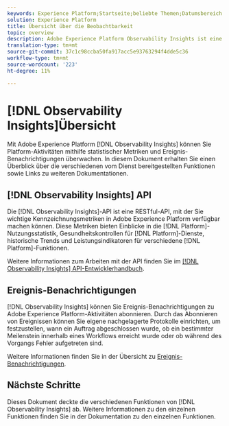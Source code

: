 ```yaml
---
keywords: Experience Platform;Startseite;beliebte Themen;Datumsbereich
solution: Experience Platform
title: Übersicht über die Beobachtbarkeit
topic: overview
description: Adobe Experience Platform Observability Insights ist eine RESTful-API, mit der Sie wichtige Metriken auf Plattformvariablen bereitstellen können. Diese Metriken liefern Einblicke in Statistiken zur Platform-Nutzung, Systemdiagnosen für Platform-Dienste, historische Trends und Leistungsindikatoren für verschiedene Platform-Funktionen.
translation-type: tm+mt
source-git-commit: 37c1c98ccba50fa917acc5e93763294f4dde5c36
workflow-type: tm+mt
source-wordcount: '223'
ht-degree: 11%

---
```



# [!DNL Observability Insights]Übersicht

Mit Adobe Experience Platform [!DNL Observability Insights] können Sie Platform-Aktivitäten mithilfe statistischer Metriken und Ereignis-Benachrichtigungen überwachen. In diesem Dokument erhalten Sie einen Überblick über die verschiedenen vom Dienst bereitgestellten Funktionen sowie Links zu weiteren Dokumentationen.

## [!DNL Observability Insights] API

Die [!DNL Observability Insights]-API ist eine RESTful-API, mit der Sie wichtige Kennzeichnungsmetriken in Adobe Experience Platform verfügbar machen können. Diese Metriken bieten Einblicke in die [!DNL Platform]-Nutzungsstatistik, Gesundheitskontrollen für [!DNL Platform]-Dienste, historische Trends und Leistungsindikatoren für verschiedene [!DNL Platform]-Funktionen.

Weitere Informationen zum Arbeiten mit der API finden Sie im [[!DNL Observability Insights] API-Entwicklerhandbuch](./api/overview.md).

## Ereignis-Benachrichtigungen

[!DNL Observability Insights] können Sie Ereignis-Benachrichtigungen zu Adobe Experience Platform-Aktivitäten abonnieren. Durch das Abonnieren von Ereignissen können Sie eigene nachgelagerte Protokolle einrichten, um festzustellen, wann ein Auftrag abgeschlossen wurde, ob ein bestimmter Meilenstein innerhalb eines Workflows erreicht wurde oder ob während des Vorgangs Fehler aufgetreten sind.

Weitere Informationen finden Sie in der Übersicht zu [Ereignis-Benachrichtigungen](./notifications/overview.md).

## Nächste Schritte

Dieses Dokument deckte die verschiedenen Funktionen von [!DNL Observability Insights] ab. Weitere Informationen zu den einzelnen Funktionen finden Sie in der Dokumentation zu den einzelnen Funktionen.